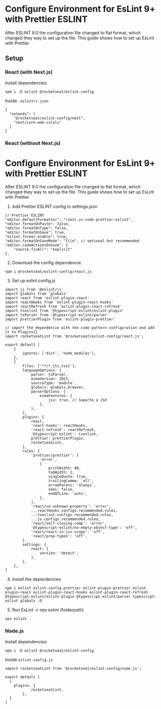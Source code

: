 # Configure Environment for EsLint 9+ with Prettier ESLINT
After ESLINT 9.0 the configuration file changed to flat format, which changed they way to
set up the file. This guide shows how to set up EsLint with Prettier

## Setup

### React (with Next.js)

Install dependencies:
```
npm i -D eslint @rocketseat/eslint-config
```
Inside `.eslintrc.json`
```
{
  "extends": [
    "@rocketseat/eslint-config/next", 
    "next/core-web-vitals"
  ]
}
```

### React (without Next.js)

# Configure Environment for EsLint 9+ with Prettier ESLINT
After ESLINT 9.0 the configuration file changed to flat format, which changed they way to
set up the file. This guide shows how to set up EsLint with Prettier

1. Add Prettier ESLINT config to settings.json
```
// Prettier ESLINT  
"editor.defaultFormatter": "rvest.vs-code-prettier-eslint",
"editor.formatOnPaste": false, 
"editor.formatOnType": false, 
"editor.formatOnSave": true, 
"eslint.format.enable": true, 
"editor.formatOnSaveMode": "file", // optional but recommended
"editor.codeActionsOnSave": {
    "source.fixAll": "explicit"
},
```

2. Download the config dependencie
```
npm i @rocketseat/eslint-config/react.js
```

3. Set up eslint.config.js
```
import js from '@eslint/js'
import globals from 'globals'
import react from 'eslint-plugin-react'
import reactHooks from 'eslint-plugin-react-hooks'
import reactRefresh from 'eslint-plugin-react-refresh'
import tseslint from '@typescript-eslint/eslint-plugin'
import tsParser from '@typescript-eslint/parser'
import prettierPlugin from 'eslint-plugin-prettier'

// import the dependencie with the code pattern configuration and add it to Plugins{}
import rocketseatLint from '@rocketseat/eslint-config/react.js';
 
export default [
    {
        ignores: ['dist', 'node_modules'],
    },
    {
        files: ['**/*.{ts,tsx}'],
        languageOptions: {
            parser: tsParser,
            ecmaVersion: 2021,
            sourceType: 'module',
            globals: globals.browser,
            parserOptions: {
                ecmaFeatures: {
                    jsx: true, // Suporte a JSX
                },
            },
        },
        plugins: {
            react,
            'react-hooks': reactHooks,
            'react-refresh': reactRefresh,
            '@typescript-eslint': tseslint,
            prettier: prettierPlugin,
            rocketseatLint,
        },
        rules: {
            'prettier/prettier': [
                'error',
                {
                    printWidth: 80,
                    tabWidth: 2,
                    singleQuote: true,
                    trailingComma: 'all',
                    arrowParens: 'always',
                    semi: false,
                    endOfLine: 'auto',
                },
            ],
            'react/no-unknown-property': 'error',
            ...reactHooks.configs.recommended.rules,
            ...tseslint.configs.recommended.rules,
            ...js.configs.recommended.rules,
            'react/self-closing-comp': 'error',
            '@typescript-eslint/no-empty-object-type': 'off',
            'react/react-in-jsx-scope': 'off',
            'react/prop-types': 'off',
        },
        settings: {
            react: {
                version: 'detect',
            },
        },
    },
]
```

4. Install the dependencies
```
npm i eslint eslint-config-prettier eslint-plugin-prettier eslint-plugin-react eslint-plugin-react-hooks eslint-plugin-react-refresh @typescript-eslint/eslint-plugin @typescript-eslint/parser typescript-eslint globals -D
```

5. Run EsLint -> npx eslint (folderpath)
```
npx eslint .
```

### Node.js

Install dependencies:
```
npm i -D eslint @rocketseat/eslint-config
```
Inside `eslint.config.js`
```
import rocketseatLint from '@rocketseat/eslint-config/node.js';

export default [
  {
    plugins: {
            rocketseatLint,
        },
  }
]
```
